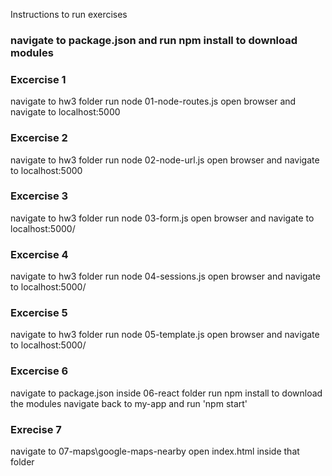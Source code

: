 Instructions to run exercises

### navigate to package.json and run npm install to download modules

### Excercise 1

navigate to hw3 folder
run node 01-node-routes.js
open browser and navigate to localhost:5000

### Excercise 2

navigate to hw3 folder
run node 02-node-url.js
open browser and navigate to localhost:5000

### Excercise 3

navigate to hw3 folder
run node 03-form.js
open browser and navigate to localhost:5000/

### Excercise 4

navigate to hw3 folder
run node 04-sessions.js
open browser and navigate to localhost:5000/

### Excercise 5

navigate to hw3 folder
run node 05-template.js
open browser and navigate to localhost:5000/

### Excercise 6

navigate to package.json inside 06-react folder
run npm install to download the modules
navigate back to my-app and run 'npm start'

### Exrecise 7

navigate to 07-maps\google-maps-nearby
open index.html inside that folder
